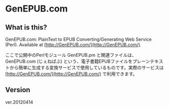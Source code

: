 GenEPUB.com
===========

What is this?
-------------

GenEPUB.com: PlainText to EPUB Converting/Generating Web Service (Perl). Available at [http://GenEPUB.com/](http://GenEPUB.com/).

ここで公開中のPerlモジュール GenEPUB.pm と関連ファイルは、GenEPUB.com (じぇねぱぶ) という、電子書籍EPUBファイルをプレーンテキストから簡単に生成する変換サービスで使用しているものです。実際のサービスは [http://GenEPUB.com/](http://GenEPUB.com/) で利用できます。

Version
-------

ver.20120414
